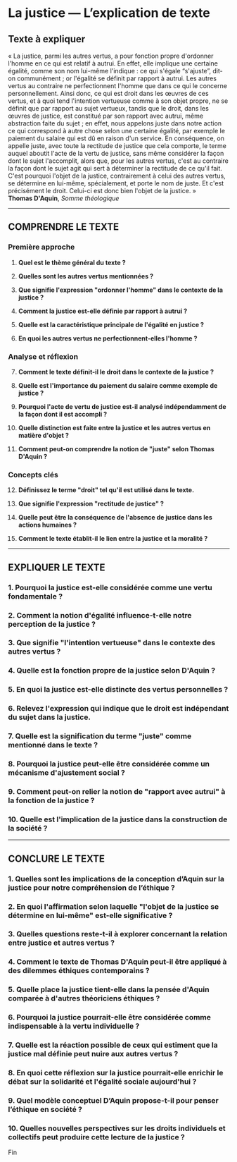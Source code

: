 # La justice — L’explication de texte

## Texte à expliquer
« La justice, parmi les autres vertus, a pour fonction propre d'ordonner l'homme en ce qui est relatif à autrui. En effet, elle implique une certaine égalité, comme son nom lui-même l'indique : ce qui s'égale “s'ajuste”, dit-on communément ; or l'égalité se définit par rapport à autrui. Les autres vertus au contraire ne perfectionnent l'homme que dans ce qui le concerne personnellement. Ainsi donc, ce qui est droit dans les œuvres de ces vertus, et à quoi tend l'intention vertueuse comme à son objet propre, ne se définit que par rapport au sujet vertueux, tandis que le droit, dans les œuvres de justice, est constitué par son rapport avec autrui, même abstraction faite du sujet ; en effet, nous appelons juste dans notre action ce qui correspond à autre chose selon une certaine égalité, par exemple le paiement du salaire qui est dû en raison d'un service. En conséquence, on appelle juste, avec toute la rectitude de justice que cela comporte, le terme auquel aboutit l'acte de la vertu de justice, sans même considérer la façon dont le sujet l'accomplit, alors que, pour les autres vertus, c'est au contraire la façon dont le sujet agit qui sert à déterminer la rectitude de ce qu'il fait. C'est pourquoi l'objet de la justice, contrairement à celui des autres vertus, se détermine en lui-même, spécialement, et porte le nom de juste. Et c'est précisément le droit. Celui-ci est donc bien l'objet de la justice. »<br/><b>Thomas D'Aquin</b>, <i> Somme théologique</i>

---

## COMPRENDRE LE TEXTE

### Première approche

1. **Quel est le thème général du texte ?**

2. **Quelles sont les autres vertus mentionnées ?**

3. **Que signifie l'expression "ordonner l'homme" dans le contexte de la justice ?**

4. **Comment la justice est-elle définie par rapport à autrui ?**

5. **Quelle est la caractéristique principale de l'égalité en justice ?**

6. **En quoi les autres vertus ne perfectionnent-elles l'homme ?**

### Analyse et réflexion

7. **Comment le texte définit-il le droit dans le contexte de la justice ?**

8. **Quelle est l'importance du paiement du salaire comme exemple de justice ?**

9. **Pourquoi l'acte de vertu de justice est-il analysé indépendamment de la façon dont il est accompli ?**

10. **Quelle distinction est faite entre la justice et les autres vertus en matière d'objet ?**

11. **Comment peut-on comprendre la notion de "juste" selon Thomas D'Aquin ?**

### Concepts clés

12. **Définissez le terme "droit" tel qu'il est utilisé dans le texte.**

13. **Que signifie l'expression "rectitude de justice" ?**

14. **Quelle peut être la conséquence de l'absence de justice dans les actions humaines ?**

15. **Comment le texte établit-il le lien entre la justice et la moralité ?**

---

## EXPLIQUER LE TEXTE

### 1. Pourquoi la justice est-elle considérée comme une vertu fondamentale ? 

### 2. Comment la notion d'égalité influence-t-elle notre perception de la justice ?

### 3. Que signifie "l'intention vertueuse" dans le contexte des autres vertus ?

### 4. Quelle est la fonction propre de la justice selon D'Aquin ?

### 5. En quoi la justice est-elle distincte des vertus personnelles ?

### 6. Relevez l'expression qui indique que le droit est indépendant du sujet dans la justice.

### 7. Quelle est la signification du terme "juste" comme mentionné dans le texte ?

### 8. Pourquoi la justice peut-elle être considérée comme un mécanisme d'ajustement social ?

### 9. Comment peut-on relier la notion de "rapport avec autrui" à la fonction de la justice ?

### 10. Quelle est l'implication de la justice dans la construction de la société ?

---

## CONCLURE LE TEXTE

### 1. Quelles sont les implications de la conception d’Aquin sur la justice pour notre compréhension de l’éthique ?

### 2. En quoi l'affirmation selon laquelle "l'objet de la justice se détermine en lui-même" est-elle significative ?

### 3. Quelles questions reste-t-il à explorer concernant la relation entre justice et autres vertus ? 

### 4. Comment le texte de Thomas D'Aquin peut-il être appliqué à des dilemmes éthiques contemporains ? 

### 5. Quelle place la justice tient-elle dans la pensée d'Aquin comparée à d'autres théoriciens éthiques ? 

### 6. Pourquoi la justice pourrait-elle être considérée comme indispensable à la vertu individuelle ? 

### 7. Quelle est la réaction possible de ceux qui estiment que la justice mal définie peut nuire aux autres vertus ? 

### 8. En quoi cette réflexion sur la justice pourrait-elle enrichir le débat sur la solidarité et l'égalité sociale aujourd'hui ?

### 9. Quel modèle conceptuel D’Aquin propose-t-il pour penser l’éthique en société ? 

### 10. Quelles nouvelles perspectives sur les droits individuels et collectifs peut produire cette lecture de la justice ? 

Fin